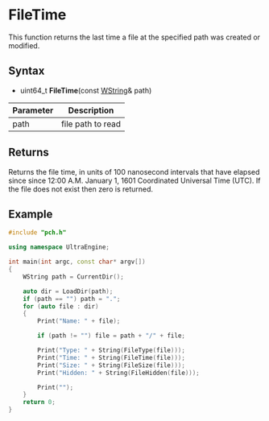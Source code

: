 # FileTime #
This function returns the last time a file at the specified path was created or modified.

## Syntax ##
- uint64_t **FileTime**(const [WString](WString.md)& path)

| Parameter | Description |
| --- | --- |
| path | file path to read |

## Returns ##
Returns the file time, in units of 100 nanosecond intervals that have elapsed since since 12:00 A.M. January 1, 1601 Coordinated Universal Time (UTC). If the file does not exist then zero is returned.

## Example
```c++
#include "pch.h"

using namespace UltraEngine;

int main(int argc, const char* argv[])
{
	WString path = CurrentDir();

	auto dir = LoadDir(path);
	if (path == "") path = ".";
	for (auto file : dir)
	{
		Print("Name: " + file);

		if (path != "") file = path + "/" + file;

		Print("Type: " + String(FileType(file)));
		Print("Time: " + String(FileTime(file)));
		Print("Size: " + String(FileSize(file)));
		Print("Hidden: " + String(FileHidden(file)));

		Print("");
	}
	return 0;
}
```